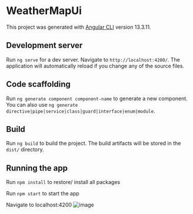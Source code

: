 # WeatherMapUi

This project was generated with [Angular CLI](https://github.com/angular/angular-cli) version 13.3.11.

## Development server

Run `ng serve` for a dev server. Navigate to `http://localhost:4200/`. The application will automatically reload if you change any of the source files.

## Code scaffolding

Run `ng generate component component-name` to generate a new component. You can also use `ng generate directive|pipe|service|class|guard|interface|enum|module`.

## Build

Run `ng build` to build the project. The build artifacts will be stored in the `dist/` directory.

## Running the app

Run `npm install` to restore/ install all packages

Run `npm start` to start the app

Navigate to localhost:4200
![image](https://github.com/jjrmie/WeatherMap-ui/assets/139659998/dff256ee-0611-4d57-8df0-6cb6b3076136)

